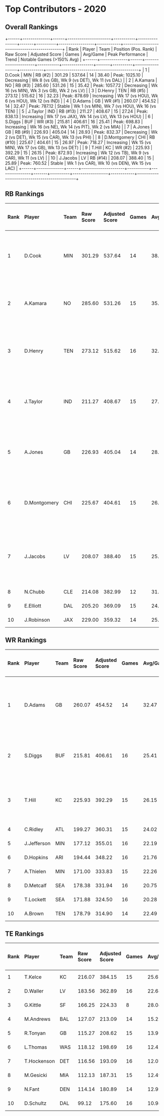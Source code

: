 # Top Contributors - 2020

## Overall Rankings

+------+--------------+------+----------------------+-----------+----------------+-------+----------+------------------+------------+-----------------------------------------------+
| Rank | Player       | Team | Position (Pos. Rank) | Raw Score | Adjusted Score | Games | Avg/Game | Peak Performance | Trend      | Notable Games (>150% Avg)                     |
+------+--------------+------+----------------------+-----------+----------------+-------+----------+------------------+------------+-----------------------------------------------+
| 1    | D.Cook       | MIN  | RB (#2)              | 301.29    | 537.64         | 14    | 38.40    | Peak: 1025.10    | Decreasing | Wk 8 (vs GB), Wk 9 (vs DET), Wk 11 (vs DAL)   |
| 2    | A.Kamara     | NO   | RB (#3)              | 285.60    | 531.26         | 15    | 35.42    | Peak: 1057.72    | Decreasing | Wk 16 (vs MIN), Wk 3 (vs GB), Wk 2 (vs LV)    |
| 3    | D.Henry      | TEN  | RB (#5)              | 273.12    | 515.62         | 16    | 32.23    | Peak: 878.69     | Increasing | Wk 17 (vs HOU), Wk 6 (vs HOU), Wk 12 (vs IND) |
| 4    | D.Adams      | GB   | WR (#1)              | 260.07    | 454.52         | 14    | 32.47    | Peak: 787.12     | Stable     | Wk 1 (vs MIN), Wk 7 (vs HOU), Wk 16 (vs TEN)  |
| 5    | J.Taylor     | IND  | RB (#13)             | 211.27    | 408.67         | 15    | 27.24    | Peak: 838.13     | Increasing | Wk 17 (vs JAX), Wk 14 (vs LV), Wk 13 (vs HOU) |
| 6    | S.Diggs      | BUF  | WR (#3)              | 215.81    | 406.61         | 16    | 25.41    | Peak: 698.83     | Increasing | Wk 16 (vs NE), Wk 14 (vs PIT), Wk 2 (vs MIA)  |
| 7    | A.Jones      | GB   | RB (#9)              | 226.93    | 405.04         | 14    | 28.93    | Peak: 832.37     | Decreasing | Wk 2 (vs DET), Wk 15 (vs CAR), Wk 13 (vs PHI) |
| 8    | D.Montgomery | CHI  | RB (#10)             | 225.67    | 404.61         | 15    | 26.97    | Peak: 718.27     | Increasing | Wk 15 (vs MIN), Wk 17 (vs GB), Wk 13 (vs DET) |
| 9    | T.Hill       | KC   | WR (#2)              | 225.93    | 392.29         | 15    | 26.15    | Peak: 872.93     | Increasing | Wk 12 (vs TB), Wk 9 (vs CAR), Wk 11 (vs LV)   |
| 10   | J.Jacobs     | LV   | RB (#14)             | 208.07    | 388.40         | 15    | 25.89    | Peak: 760.52     | Stable     | Wk 1 (vs CAR), Wk 10 (vs DEN), Wk 15 (vs LAC) |
+------+--------------+------+----------------------+-----------+----------------+-------+----------+------------------+------------+-----------------------------------------------+

## RB Rankings

| Rank | Player       | Team | Raw Score | Adjusted Score | Games | Avg/Game | Peak Performance | Trend      | Notable Games (>150% Avg)                     |
| :----| :------------| :----| :---------| :--------------| :-----| :--------| :----------------| :----------| :---------------------------------------------|
| 1    | D.Cook       | MIN  | 301.29    | 537.64         | 14    | 38.40    | Peak: 1025.10    | Decreasing | Wk 8 (vs GB), Wk 9 (vs DET), Wk 11 (vs DAL)   |
| 2    | A.Kamara     | NO   | 285.60    | 531.26         | 15    | 35.42    | Peak: 1057.72    | Decreasing | Wk 16 (vs MIN), Wk 3 (vs GB), Wk 2 (vs LV)    |
| 3    | D.Henry      | TEN  | 273.12    | 515.62         | 16    | 32.23    | Peak: 878.69     | Increasing | Wk 17 (vs HOU), Wk 6 (vs HOU), Wk 12 (vs IND) |
| 4    | J.Taylor     | IND  | 211.27    | 408.67         | 15    | 27.24    | Peak: 838.13     | Increasing | Wk 17 (vs JAX), Wk 14 (vs LV), Wk 13 (vs HOU) |
| 5    | A.Jones      | GB   | 226.93    | 405.04         | 14    | 28.93    | Peak: 832.37     | Decreasing | Wk 2 (vs DET), Wk 15 (vs CAR), Wk 13 (vs PHI) |
| 6    | D.Montgomery | CHI  | 225.67    | 404.61         | 15    | 26.97    | Peak: 718.27     | Increasing | Wk 15 (vs MIN), Wk 17 (vs GB), Wk 13 (vs DET) |
| 7    | J.Jacobs     | LV   | 208.07    | 388.40         | 15    | 25.89    | Peak: 760.52     | Stable     | Wk 1 (vs CAR), Wk 10 (vs DEN), Wk 15 (vs LAC) |
| 8    | N.Chubb      | CLE  | 214.08    | 382.99         | 12    | 31.92    | Peak: 657.06     | Increasing |                                               |
| 9    | E.Elliott    | DAL  | 205.20    | 369.09         | 15    | 24.61    | Peak: 651.04     | Decreasing |                                               |
| 10   | J.Robinson   | JAX  | 229.00    | 359.32         | 14    | 25.67    | Peak: 635.66     | Stable     |                                               |

## WR Rankings

| Rank | Player      | Team | Raw Score | Adjusted Score | Games | Avg/Game | Peak Performance | Trend      | Notable Games (>150% Avg)                    |
| :----| :-----------| :----| :---------| :--------------| :-----| :--------| :----------------| :----------| :--------------------------------------------|
| 1    | D.Adams     | GB   | 260.07    | 454.52         | 14    | 32.47    | Peak: 787.12     | Stable     | Wk 1 (vs MIN), Wk 7 (vs HOU), Wk 16 (vs TEN) |
| 2    | S.Diggs     | BUF  | 215.81    | 406.61         | 16    | 25.41    | Peak: 698.83     | Increasing | Wk 16 (vs NE), Wk 14 (vs PIT), Wk 2 (vs MIA) |
| 3    | T.Hill      | KC   | 225.93    | 392.29         | 15    | 26.15    | Peak: 872.93     | Increasing | Wk 12 (vs TB), Wk 9 (vs CAR), Wk 11 (vs LV)  |
| 4    | C.Ridley    | ATL  | 199.27    | 360.31         | 15    | 24.02    | Peak: 581.38     | Stable     |                                              |
| 5    | J.Jefferson | MIN  | 177.12    | 355.01         | 16    | 22.19    | Peak: 603.31     | Increasing |                                              |
| 6    | D.Hopkins   | ARI  | 194.44    | 348.22         | 16    | 21.76    | Peak: 574.46     | Stable     |                                              |
| 7    | A.Thielen   | MIN  | 171.00    | 333.83         | 15    | 22.26    | Peak: 655.93     | Stable     |                                              |
| 8    | D.Metcalf   | SEA  | 178.38    | 331.94         | 16    | 20.75    | Peak: 724.23     | Decreasing |                                              |
| 9    | T.Lockett   | SEA  | 171.88    | 324.50         | 16    | 20.28    | Peak: 948.59     | Decreasing |                                              |
| 10   | A.Brown     | TEN  | 178.79    | 314.90         | 14    | 22.49    | Peak: 610.42     | Stable     |                                              |

## TE Rankings

| Rank | Player      | Team | Raw Score | Adjusted Score | Games | Avg/Game | Peak Performance | Trend      | Notable Games (>150% Avg) |
| :----| :-----------| :----| :---------| :--------------| :-----| :--------| :----------------| :----------| :-------------------------|
| 1    | T.Kelce     | KC   | 216.07    | 384.15         | 15    | 25.61    | Peak: 568.41     | Increasing |                           |
| 2    | D.Waller    | LV   | 183.56    | 362.89         | 16    | 22.68    | Peak: 865.99     | Increasing |                           |
| 3    | G.Kittle    | SF   | 166.25    | 224.33         | 8     | 28.04    | Peak: 784.86     | Decreasing |                           |
| 4    | M.Andrews   | BAL  | 127.07    | 213.09         | 14    | 15.22    | Peak: 404.72     | Increasing |                           |
| 5    | R.Tonyan    | GB   | 115.27    | 208.62         | 15    | 13.91    | Peak: 577.64     | Stable     |                           |
| 6    | L.Thomas    | WAS  | 118.12    | 198.69         | 16    | 12.42    | Peak: 408.62     | Increasing |                           |
| 7    | T.Hockenson | DET  | 116.56    | 193.09         | 16    | 12.07    | Peak: 298.36     | Decreasing |                           |
| 8    | M.Gesicki   | MIA  | 112.13    | 187.31         | 15    | 12.49    | Peak: 517.30     | Increasing |                           |
| 9    | N.Fant      | DEN  | 114.14    | 180.89         | 14    | 12.92    | Peak: 338.05     | Stable     |                           |
| 10   | D.Schultz   | DAL  | 99.12     | 175.60         | 16    | 10.98    | Peak: 375.66     | Stable     |                           |

